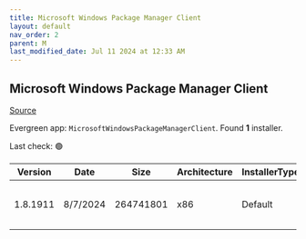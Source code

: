 ```yaml
---
title: Microsoft Windows Package Manager Client
layout: default
nav_order: 2
parent: M
last_modified_date: Jul 11 2024 at 12:33 AM
---
```


## Microsoft Windows Package Manager Client

[Source](https://docs.microsoft.com/en-us/windows/package-manager/)

Evergreen app: `MicrosoftWindowsPackageManagerClient`. Found **1** installer.

Last check: 🟢

| Version  | Date     | Size      | Architecture | InstallerType | Type       | URI                                                                                                                                                                                                                                                      |
| -------- | -------- | --------- | ------------ | ------------- | ---------- | -------------------------------------------------------------------------------------------------------------------------------------------------------------------------------------------------------------------------------------------------------- |
| 1.8.1911 | 8/7/2024 | 264741801 | x86          | Default       | msixbundle | [https://github.com/microsoft/winget-cli/releases/download/v1.8.1911/Microsoft.DesktopAppInstaller_8wekyb3d8bbwe.msixbundle](https://github.com/microsoft/winget-cli/releases/download/v1.8.1911/Microsoft.DesktopAppInstaller_8wekyb3d8bbwe.msixbundle) |
